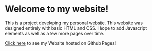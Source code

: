 # Welcome to my website!

This is a project developing my personal website. 
This website was designed entirely with basic HTML and CSS. I hope to add Javascript elements as well as a few more pages over time. 



[Click here](gabehug.github.io) to see my Website hosted on Github Pages!
